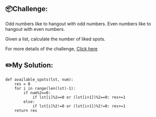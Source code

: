 ## 📦Challenge:
Odd numbers like to hangout with odd numbers. Even numbers like to hangout with even numbers.

Given a list, calculate the number of liked spots.

For more details of the challenge, [Click here][https://edabit.com/challenge/4gDNqQB355FFGFFWN]
## ✏️My Solution:
```
def available_spots(lst, num):
	res = 0
	for i in range(len(lst)-1):
		if num%2==0:
			if lst[i]%2==0 or (lst[i+1])%2==0: res+=1
		else:
			if lst[i]%2!=0 or (lst[i+1])%2!=0: res+=1
	return res
```

[https://edabit.com/challenge/4gDNqQB355FFGFFWN]: https://edabit.com/challenge/4gDNqQB355FFGFFWN